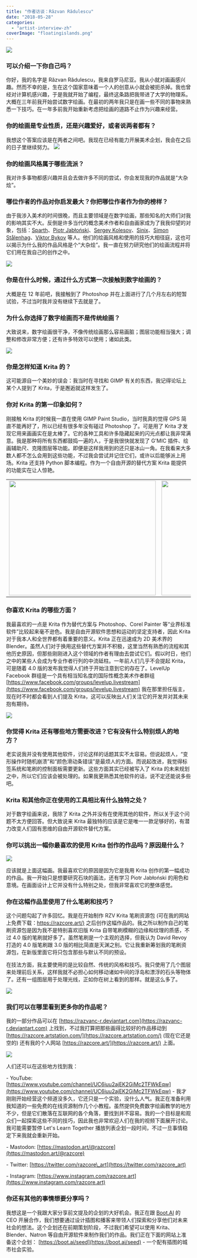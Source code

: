 ```yaml
---
title: "作者访谈：Răzvan Rădulescu"
date: "2018-05-28"
categories: 
  - "artist-interview-zh"
coverImage: "floatingislands.png"
---
```


![](/images/posts/2018/holiday.png)

### 可以介绍一下你自己吗？

你好，我的名字是 Răzvan Rădulescu，我来自罗马尼亚。我从小就对画画感兴趣。然而不幸的是，生在这个国家意味着一个人的创意从小就会被扼杀掉。我也曾经对计算机感兴趣，于是我就开始了编程，最终这条路把我带进了大学的物理系。大概在三年前我开始尝试数字绘画。在最初的两年我只是在画一些不同的事物来熟悉一下技巧。在一年多前我开始重新考虑把绘画的道路不止作为兴趣来经营。

### 你的绘画是专业性质，还是兴趣爱好，或者说两者都有？

我想这个答案应该是在两者之间吧。我现在已经有能力开展美术企划，我会在之后的日子里继续努力。 ![](/images/posts/2018/dog.png)

### 你的绘画风格属于哪些流派？

我对许多事物都感兴趣并且会去做许多不同的尝试，你会发现我的作品就是“大杂烩”。

### 哪位作者的作品对你启发最大？你把哪位作者作为你的榜样？

由于我涉入美术的时间很晚，而且主要领域是在数字绘画，那些知名的大师们对我的影响其实不大。反倒是许多当代的概念美术作者和自由画家成为了我我仰望的对象，包括：[Sparth](https://sparth.artstation.com/)、[Piotr Jabłoński](https://nicponim.artstation.com/)、[Sergey Kolesov](https://peleng.artstation.com/)、[Sinix](https://www.youtube.com/channel/UCUQTqWAaSzhAKRanOpes1nA)、[Simon Stålenhag](http://www.simonstalenhag.se/)、[Viktor Bykov](http://linesandcolors.com/2012/01/05/viktor-bykov/) 等人。他们的绘画风格和使用的技巧大相径庭，这也可以揭示为什么我的作品风格是个“大杂烩”。我一直在努力研究他们的绘画流程并将它们用在我自己的创作之中。

![](/images/posts/2018/cat.png)

### 你是在什么时候，通过什么方式第一次接触到数字绘画的？

大概是在 12 年前吧，我接触到了 Photoshop 并在上面进行了几个月左右的短暂试验，不过当时我并没有继续下去就是了。

### 为什么你选择了数字绘画而不是传统绘画？

大致说来，数字绘画很干净，不像传统绘画那么容易画脏；图层功能相当强大；调整和修改非常方便；还有许多特效可以使用；诸如此类。

![](/images/posts/2018/headlights.png)

### 你是怎样知道 Krita 的？

这可能源自一个美妙的误会：我当时在寻找和 GIMP 有关的东西，我记得论坛上某个人提到了 Krita，于是邂逅就这样发生了。

### 你对 Krita 的第一印象如何？

刚接触 Krita 的时候我一直在使用 GIMP Paint Studio，当时我真的觉得 GPS 简直不能再好了，所以已经有很多年没有碰过 Photoshop 了。可是用了 Krita 才发现它用来画画实在是太棒了。它的各种工具和许多隐藏起来的闪光点都让我非常满意。我是那种将所有东西都鼓捣一遍的人，于是我很快就发现了 G'MIC 插件、绘画辅助尺、克隆图层等功能。即便是这样我用到的还只是冰山一角。在我看来大多数人都不怎么会用到这些功能，不过我会尝试并记住它们，或许以后能够派上用场。Krita 还支持 Python 脚本编程。作为一个自由开源的替代方案 Krita 能提供的功能实在让人惊艳。

<table><tbody><tr><td><img class="alignnone wp-image-6603" src="/images/posts/2018/house-300x234.png" alt="" width="400" height="313"></td><td><img class="wp-image-6606 alignnone" src="/images/posts/2018/houseprocess.gif" alt="" width="400" height="313"></td></tr></tbody></table>

### 你喜欢 Krita 的哪些方面？

我最喜欢的一点是 Krita 作为替代方案与 Photoshop、Corel Painter 等“业界标准软件”比较起来毫不逊色。我是自由开源软件思想和运动的坚定支持者，因此 Krita 对于我本人和全世界都有着重要的意义。Krita 正在迅速成为 2D 美术界的 Blender。虽然人们对于换用这些替代方案并不积极，这里当然有熟悉的流程和其他历史原因，但那些刚刚进入这个领域的作者有理由去尝试它们。假以时日，他们之中的某些人会成为专业作者行列的中流砥柱。一年前人们几乎不会提起 Krita，可是随着 4.0 版的发布我觉得人们终于开始注意到它的存在了。LevelUp Facebook 群组是一个具有相当知名度的国际性概念美术作者群组 [https://www.facebook.com/groups/levelup.livestream](https://www.facebook.com/groups/levelup.livestream) 我在那里担任版主，现在时不时都会看到人们提及 Krita，这可以反映出人们关注它的开发并对其未来抱有期待。

![](/images/posts/2018/weaponize.png)

### 你觉得 Krita 还有哪些地方需要改进？它有没有什么特别烦人的地方？

老实说我并没有使用其他软件，讨论这样的话题其实不太容易。但说起烦人，“变形操作时随机崩溃”和“颜色滑动条错误”是最烦人的方面。而说起改进，我觉得标签系统和笔刷的控制面板需要更新。这些方面其实已经被写入了 Krita 的未来规划之中，所以它们应该会被处理的。如果我更熟悉其他软件的话，说不定还能说多些吧。

### Krita 和其他你正在使用的工具相比有什么独特之处？

对于数字绘画来说，我除了 Krita 之外并没有在使用其他的软件，所以关于这个问题不太方便回答。但大致说来 Krita 最独特的应该是它是唯一一款足够好的，有潜力改变人们固有思维的自由开源软件替代方案。

### 你可以挑出一幅你最喜欢的使用 Krita 创作的作品吗？原因是什么？

![](/images/posts/2018/floatingislands.png)

应该就是上面这幅画。我最喜欢它的原因是因为它是我用 Krita 创作的第一幅成功的作品。我一开始只是想要研究石块的画法，还有学习 Piotr Jabłoński 的用色和意境。在画面设计上它并没有什么特别之处，但我非常喜欢它的整体感觉。

### 你在这幅作品里使用了什么笔刷和技巧？

这个问题勾起了许多回忆。我是在开始制作 RZV Krita 笔刷资源包 (可在我的网站上免费下载：[https://razcore.art/)](https://razcore.art/) 之后创作这幅作品的。我之所以制作自己的笔刷资源包是因为我不是特别喜欢旧版 Krita 自带笔刷模糊的边缘和纹理的质感，不过 4.0 版的笔刷就好多了。虽然笔刷是一个主观的选择，但我认为 David Revoy 打造的 4.0 版笔刷跟 3.0 版的相比简直是天渊之别。它让我重新筹划我的笔刷资源包，在新版里面它将只包含那些与默认不同的预设。

在技法方面，我主要使用的是比较自然、传统的风格和技巧。我只使用了几个图层来处理前后关系，这样我就不必担心如何移动诸如中间的浮岛和漂浮的石头等物体了。还有一组图层用于处理光线，正如你在树上看到的那样。就是这么多了。

![](/images/posts/2018/greeneyes.png)

### 我们可以在哪里看到更多你的作品呢？

我的一部分作品可以在 [https://razvanc-r.deviantart.com](https://razvanc-r.deviantart.com) 上找到，不过我打算把那些画得比较好的作品移动到 [https://razcore.artstation.com/](https://razcore.artstation.com/) (现在它还是空的) 还有我的个人网站 [https://razcore.art/](https://razcore.art/) 上面。

![](/images/posts/2018/desk.png)

人们还可以在这些地方找到我：

\- YouTube: [https://www.youtube.com/channel/UC6iuu2ajEK2GiMc2TFWkEqw](https://www.youtube.com/channel/UC6iuu2ajEK2GiMc2TFWkEqw) - 我才刚刚开始经营这个频道没多久，它还只是一个实验，没什么人气。我正在准备利用我知道的一些免费的在线资源制作几个小教程。虽然提供免费数字绘画教学的地方不少，但是它们散落在互联网的各个角落，要找到并不容易。我的一个目标是和观众们一起探索这些不同的技巧，因此我也非常欢迎人们在我的视频下面展开讨论。我可能需要暂停 Let's Learn Together 播放列表企划一段时间，不过一旦事情稳定下来我就会重新开始。

\- Mastodon: [https://mastodon.art/@razcore](https://mastodon.art/@razcore)

\- Twitter: [https://twitter.com/razcore\_art](https://twitter.com/razcore_art)

\- Instagram: [https://www.instagram.com/razcore.art](https://www.instagram.com/razcore.art)

### 你还有其他的事情想要分享吗？

我想这是一个我跟大家分享前文提及的企划的大好机会。我正在跟 [Boot.AI](https://boot.ai) 的 CEO 开展合作，我们想要通过设计插图和播客来带领人们探索和分享他们对未来社会的想法。这个企划还在前期策划阶段，不过我们希望可以使用 Krita、Blender、Natron 等自由开源软件来制作我们的作品。我们正在下面的网站上准备这个企划： [https://boot.ai/seed](https://boot.ai/seed) - 一个配有插图的城市社会实验。
